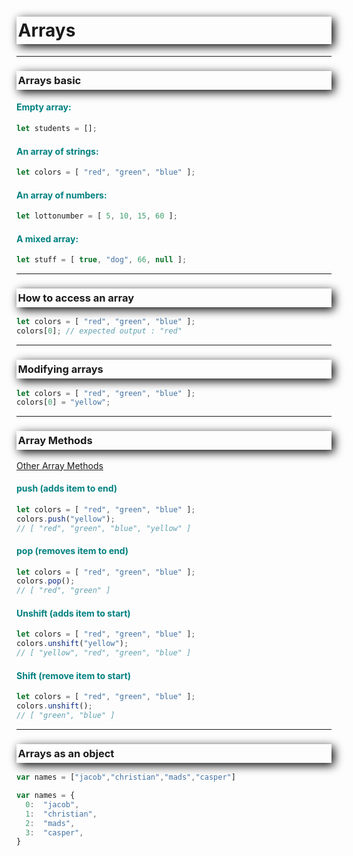 <style>

h1, h3 {
    /* offset-x | offset-y | blur-radius | color */
    box-shadow: 4px 4px 15px black;
    /* top | right | bottom | left */
    padding: 5px 0px 5px 2.5px;
    font-weight: bold;
}

h2, h4 {
    color: teal;
    font-weight: bold;
}

</style>
# Arrays

---

### Arrays basic

#### Empty array:
```javascript
let students = [];
```
#### An array of strings:
```javascript
let colors = [ "red", "green", "blue" ];
```
#### An array of numbers:
```javascript
let lottonumber = [ 5, 10, 15, 60 ];
```
#### A mixed array:
```javascript
let stuff = [ true, "dog", 66, null ];
```

---

### How to access an array
```javascript
let colors = [ "red", "green", "blue" ];
colors[0]; // expected output : "red"
```

---

### Modifying arrays
```javascript
let colors = [ "red", "green", "blue" ];
colors[0] = "yellow";
```

---

### Array Methods
[Other Array Methods](https://developer.mozilla.org/en-US/docs/Web/JavaScript/Reference/Global_Objects/Array)
#### push (adds item to end)
```javascript
let colors = [ "red", "green", "blue" ];
colors.push("yellow");
// [ "red", "green", "blue", "yellow" ]
```

#### pop (removes item to end)
```javascript
let colors = [ "red", "green", "blue" ];
colors.pop();
// [ "red", "green" ]
```

#### Unshift (adds item to start)
```javascript
let colors = [ "red", "green", "blue" ];
colors.unshift("yellow");
// [ "yellow", "red", "green", "blue" ]
```

#### Shift (remove item to start)
```javascript
let colors = [ "red", "green", "blue" ];
colors.unshift();
// [ "green", "blue" ]
```

---


### Arrays as an object
```javascript
var names = ["jacob","christian","mads","casper"]

var names = {
  0:  "jacob",
  1:  "christian",
  2:  "mads",
  3:  "casper",
}
```